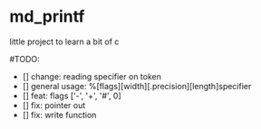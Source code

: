 # md_printf
little project to learn a bit of c


#TODO:
- [] change: reading specifier on token
- [] general usage: %\[flags\]\[width\]\[.precision\]\[length\]specifier
- [] feat: flags ['-', '+', '#', 0]
- [] fix: pointer out
- [] fix: write function 
